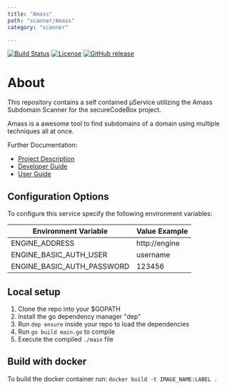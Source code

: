 ```yaml
---
title: "Amass"
path: "scanner/Amass"
category: "scanner"

---
```


[![Build Status](https://travis-ci.com/secureCodeBox/scanner-infrastructure-amass.svg?branch=master)](https://travis-ci.com/secureCodeBox/scanner-infrastructure-amass)
[![License](https://img.shields.io/badge/License-Apache%202.0-blue.svg)](https://opensource.org/licenses/Apache-2.0)
[![GitHub release](https://img.shields.io/github/release/secureCodeBox/scanner-infrastructure-amass.svg)](https://github.com/secureCodeBox/scanner-infrastructure-amass/releases/latest)

# About

This repository contains a self contained µService utilizing the Amass Subdomain Scanner for the secureCodeBox project.

Amass is a awesome tool to find subdomains of a domain using multiple techniques all at once.

<!-- end -->

Further Documentation:

-   [Project Description][scb-project]
-   [Developer Guide][scb-developer-guide]
-   [User Guide][scb-user-guide]

## Configuration Options

To configure this service specify the following environment variables:

| Environment Variable       | Value Example |
| -------------------------- | ------------- |
| ENGINE_ADDRESS             | http://engine |
| ENGINE_BASIC_AUTH_USER     | username      |
| ENGINE_BASIC_AUTH_PASSWORD | 123456        |

## Local setup

1. Clone the repo into your $GOPATH
2. Install the go dependency manager "dep"
3. Run `dep ensure` inside your repo to load the dependencies
4. Run `go build main.go` to compile
5. Execute the compiled `./main` file

## Build with docker

To build the docker container run: `docker build -t IMAGE_NAME:LABEL .`

[scb-project]: https://github.com/secureCodeBox/secureCodeBox
[scb-developer-guide]: https://github.com/secureCodeBox/secureCodeBox/blob/develop/docs/developer-guide/README.md
[scb-developer-guidelines]: https://github.com/secureCodeBox/secureCodeBox/blob/develop/docs/developer-guide/README.md#guidelines
[scb-user-guide]: https://github.com/secureCodeBox/secureCodeBox/tree/develop/docs/user-guide
